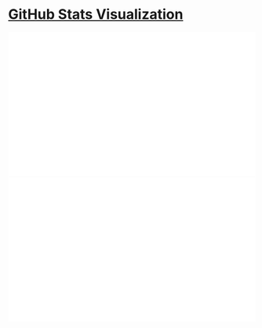 # [GitHub Stats Visualization](https://github.com/loucif/loucif)

<!--
https://github.community/t/support-theme-context-for-images-in-light-vs-dark-mode/147981/84
-->
<a href="https://github.com/loucif/loucif">
<img src="https://github.com/loucif/loucif/blob/master/generated/overview.svg#gh-dark-mode-only" />
<img src="https://github.com/loucif/loucif/blob/master/generated/languages.svg#gh-dark-mode-only" />
</a>
